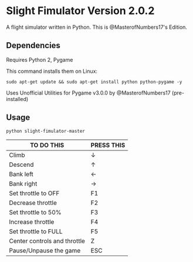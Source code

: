 # Slight Fimulator Version 2.0.2
A flight simulator written in Python.
This is @MasterofNumbers17's Edition.

## Dependencies
Requires Python 2, Pygame

This command installs them on Linux:

`sudo apt-get update && sudo apt-get install python python-pygame -y`

Uses Unofficial Utilities for Pygame v3.0.0 by @MasterofNumbers17 (pre-installed)

## Usage

`python slight-fimulator-master`

| TO DO THIS                   | PRESS THIS     |
|------------------------------|----------------|
| Climb                        | ↓              |
| Descend                      | ↑              |
| Bank left                    | ←              |
| Bank right                   | →              |
| Set throttle to OFF          | F1             |
| Decrease throttle            | F2             |
| Set throttle to 50%          | F3             |
| Increase throttle            | F4             |
| Set throttle to FULL         | F5             |
| Center controls and throttle | Z              |
| Pause/Unpause the game       | ESC            |
